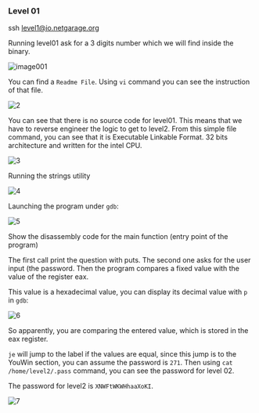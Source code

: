###  Level 01
ssh level1@io.netgarage.org

Running level01 ask for a 3 digits number which we will find inside the binary.

![image001](https://user-images.githubusercontent.com/41302499/75864765-8584d800-5e28-11ea-87e0-23d0ccbd598e.png)

You can find a `Readme File`. Using `vi` command you can see the instruction of that file.

![2](https://user-images.githubusercontent.com/41302499/75866159-a9491d80-5e2a-11ea-907d-1ed7bdb0c66f.png)

You can see that there is no source code for level01. This means that we have to reverse engineer the logic to get to level2. 
From this simple file command, you can see that it is Executable Linkable Format. 32 bits architecture and written for the intel CPU.

![3](https://user-images.githubusercontent.com/41302499/75866164-a9e1b400-5e2a-11ea-844f-1b6d8d50923d.png)

Running the strings utility

![4](https://user-images.githubusercontent.com/41302499/75866170-ab12e100-5e2a-11ea-8f5f-01dcc30da289.png)

Launching the program under `gdb`:

![5](https://user-images.githubusercontent.com/41302499/75866174-abab7780-5e2a-11ea-9358-3b3738154c1d.png)

Show the disassembly code for the main function (entry point of the program)

The first call print the question with puts. The second one asks for the user input (the password. Then the program compares a fixed value with the value of the register eax.

This value is a hexadecimal value, you can display its decimal value with `p` in `gdb`:

![6](https://user-images.githubusercontent.com/41302499/75866179-ac440e00-5e2a-11ea-8438-25ba3f0b2cf3.png)

So apparently, you are comparing the entered value, which is stored in the eax register.

`je` will jump to the label if the values are equal, since this jump is to the YouWin section, you can assume the password is `271`.
Then using `cat /home/level2/.pass` command, you can see the password for level 02.

The password for level2 is `XNWFtWKWHhaaXoKI`.

![7](https://user-images.githubusercontent.com/41302499/75866181-acdca480-5e2a-11ea-9acf-190efd4c844b.png)

